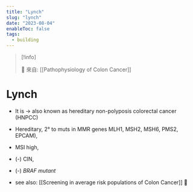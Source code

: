 ```yaml
---
title: "Lynch"
slug: "lynch"
date: "2023-08-04"
enableToc: false
tags:
  - building
---
```


> [!info]
>
> 🌱 來自: [[Pathophysiology of Colon Cancer]]

# Lynch

- It is → also known as hereditary non-polyposis colorectal cancer (HNPCC)
- Hereditary, 2° to muts in MMR genes MLH1, MSH2, MSH6, PMS2, EPCAM),
- MSI high,
- (-) CIN,
- (-) _BRAF mutant_

- see also: [[Screening in average risk populations of Colon Cancer]] 󰒖

